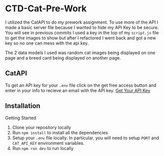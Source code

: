 # CTD-Cat-Pre-Work

I utilized the CatAPI to do my prework assignment. To use more of the API I made a basic server file because I wanted to hide my API Key to be secure. You will see in previous commits I used a key in the top of my `script.js` file to get the images to show but after I refactored I went back and got a new key so no one can mess with the api key. 

The 2 data models I used was random cat images being displayed on one page and a breed card being displayed on another page. 

## CatAPI
To get an API key for your `.env` file click on the get free access button and enter in your info to recieve an email with the API key.
[Get Your API Key](https://thecatapi.com/#pricing)

## Installation

Getting Started

1. Clone your repository locally
2. Run `npm install` to install all the dependencies
3. Setup your `.env` file locally. In particular, you will need to setup `PORT` and `CAT_API_KEY` environment variables.
4. Run `npm run dev` to run locally
